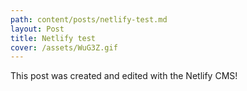 ```yaml
---
path: content/posts/netlify-test.md
layout: Post
title: Netlify test
cover: /assets/WuG3Z.gif
---
```


This post was created and edited with the Netlify CMS!
